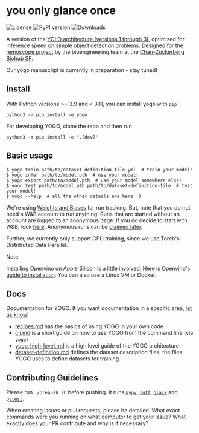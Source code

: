 # you only glance once
![License](https://img.shields.io/badge/license-BSD--3--Clause-green)
![PyPI version](https://img.shields.io/pypi/v/yogo)
![Downloads](https://img.shields.io/github/downloads/Axel-Jacobsen/czbiohub-sf/yogo/total)

A version of the [YOLO architecture (versions 1 through 3)](https://pjreddie.com/darknet/yolo/), optimized for inference speed on simple object detection problems. Designed for the [remoscope project](https://www.czbiohub.org/life-science/seeing-malaria-in-a-new-light/) by the bioengineering team at the [Chan-Zuckerberg Biohub SF](https://www.czbiohub.org/sf/).

Our yogo manuscript is currently in preparation - stay tuned!

## Install

With Python versions >= 3.9 and < 3.11, you can install yogo with `pip`

```console
python3 -m pip install -e yogo
```

For developing YOGO, clone the repo and then run

```console
python3 -m pip install -e ".[dev]"
```

## Basic usage

```console
$ yogo train path/to/dataset-definition-file.yml  # train your model!
$ yogo infer path/to/model.pth  # use your model!
$ yogo export path/to/model.pth  # use your model somewhere else!
$ yogo test path/to/model.pth path/to/dataset-definition-file. # test your model!
$ yogo --help  # all the other details are here :)
```

We're using [Weights and Biases](http://wandb.ai) for run tracking. But, note that you do not need a W&B account to run anything! Runs that are started without an account are logged to an anonymous page. If you do decide to start with W&B, look [here](https://docs.wandb.ai/quickstart). Anonymous runs can be [claimed later](https://docs.wandb.ai/guides/app/features/anon).

Further, we currently only support GPU training, since we use Torch's Distributed Data Parallel.

> [!NOTE]
> Installing Openvino on Apple Silicon is a little involved. [Here is Openvino's guide to installation](https://github.com/openvinotoolkit/openvino/blob/master/docs/dev/build_mac_arm.md). You can also use a Linux VM or Docker.


## Docs

Documentation for YOGO. If you want documentation in a specific area, [let us know](https://github.com/czbiohub-sf/yogo/issues/new)!

- [recipes.md](docs/recipes.md) has the basics of using YOGO in your own code
- [cli.md](docs/cli.md) is a short guide on how to use YOGO from the command line (via `yogo`)
- [yogo-high-level.md](docs/yogo-high-level.md) is a high level guide of the YOGO architecture
- [dataset-definition.md](docs/dataset-definition.md) defines the dataset description files, the files YOGO uses to define datasets for training


## Contributing Guidelines

Please run `./prepush.sh` before pushing. It runs [`mypy`](https://mypy-lang.org/), [`ruff`](https://docs.astral.sh/ruff/), [`black`](https://github.com/psf/black) and [`pytest`](https://docs.pytest.org/en/8.2.x/).

When creating issues or pull requests, please be detailed. What exact commands were you running on what computer to get your issue? What exactly does your PR contribute and why is it necessary?
